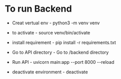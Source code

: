# To run Backend

- Creat vertual env - python3 -m venv venv

- to activate - source venv/bin/activate

- install requirement - pip install -r requirements.txt

- Go to API directory - Go to /backend directory

- Run API - uvicorn main:app --port 8000 --reload

- deactivate environment - deactivate


